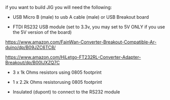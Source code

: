 if you want to build JIG you will need the following: 

- USB Micro B (male) to usb A cable (male) or USB Breakout board
  

- FTDI RS232 USB module (set to 3.3v, you may set to 5V ONLY if you use the 5V version of the board)

https://www.amazon.com/FainWan-Converter-Breakout-Compatible-Ar-duino/dp/B09JZC6TC8/

https://www.amazon.com/HiLetgo-FT232RL-Converter-Adapter-Breakout/dp/B00IJXZQ7C

- 3 x 1k Ohms resistors using 0805 footprint


- 1 x 2.2k Ohms resistorusing 0805 footprint


- Insulated (dupont) to connect to the RS232 module

